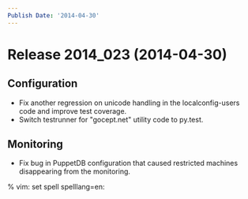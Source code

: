 ```yaml
---
Publish Date: '2014-04-30'
---
```


# Release 2014_023 (2014-04-30)

## Configuration

- Fix another regression on unicode handling in the localconfig-users code
  and improve test coverage.
- Switch testrunner for "gocept.net" utility code to py.test.

## Monitoring

- Fix bug in PuppetDB configuration that caused restricted machines disappearing
  from the monitoring.

% vim: set spell spelllang=en:
